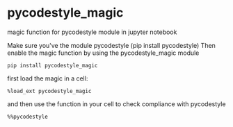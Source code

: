 # pycodestyle_magic
magic function for pycodestyle module in jupyter notebook

Make sure you've the module pycodestyle (pip install pycodestyle) Then enable the magic function by using the pycodestyle_magic module

`pip install pycodestyle_magic`

first load the magic in a cell:

`%load_ext pycodestyle_magic`


and then use the function in your cell to check compliance with pycodestyle

`%%pycodestyle`


